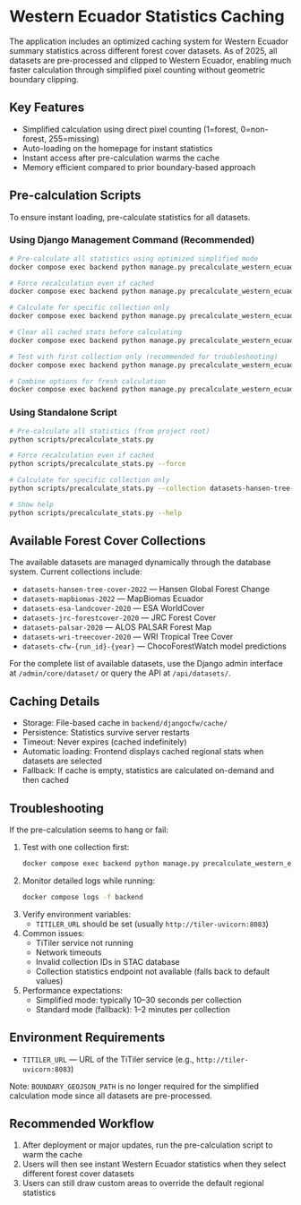 # Western Ecuador Statistics Caching

The application includes an optimized caching system for Western Ecuador summary statistics across different forest cover datasets. As of 2025, all datasets are pre-processed and clipped to Western Ecuador, enabling much faster calculation through simplified pixel counting without geometric boundary clipping.

## Key Features

- Simplified calculation using direct pixel counting (1=forest, 0=non-forest, 255=missing)
- Auto-loading on the homepage for instant statistics
- Instant access after pre-calculation warms the cache
- Memory efficient compared to prior boundary-based approach

## Pre-calculation Scripts

To ensure instant loading, pre-calculate statistics for all datasets.

### Using Django Management Command (Recommended)

```bash
# Pre-calculate all statistics using optimized simplified mode
docker compose exec backend python manage.py precalculate_western_ecuador_stats --db-host local

# Force recalculation even if cached
docker compose exec backend python manage.py precalculate_western_ecuador_stats --force --db-host local

# Calculate for specific collection only
docker compose exec backend python manage.py precalculate_western_ecuador_stats --collection datasets-hansen-tree-cover-2022 --db-host local

# Clear all cached stats before calculating
docker compose exec backend python manage.py precalculate_western_ecuador_stats --clear --db-host local

# Test with first collection only (recommended for troubleshooting)
docker compose exec backend python manage.py precalculate_western_ecuador_stats --test-first --db-host local

# Combine options for fresh calculation
docker compose exec backend python manage.py precalculate_western_ecuador_stats --clear --force --db-host local
```

### Using Standalone Script

```bash
# Pre-calculate all statistics (from project root)
python scripts/precalculate_stats.py

# Force recalculation even if cached
python scripts/precalculate_stats.py --force

# Calculate for specific collection only
python scripts/precalculate_stats.py --collection datasets-hansen-tree-cover-2022

# Show help
python scripts/precalculate_stats.py --help
```

## Available Forest Cover Collections

The available datasets are managed dynamically through the database system. Current collections include:

- `datasets-hansen-tree-cover-2022` — Hansen Global Forest Change
- `datasets-mapbiomas-2022` — MapBiomas Ecuador
- `datasets-esa-landcover-2020` — ESA WorldCover
- `datasets-jrc-forestcover-2020` — JRC Forest Cover
- `datasets-palsar-2020` — ALOS PALSAR Forest Map
- `datasets-wri-treecover-2020` — WRI Tropical Tree Cover
- `datasets-cfw-{run_id}-{year}` — ChocoForestWatch model predictions

For the complete list of available datasets, use the Django admin interface at `/admin/core/dataset/` or query the API at `/api/datasets/`.

## Caching Details

- Storage: File-based cache in `backend/djangocfw/cache/`
- Persistence: Statistics survive server restarts
- Timeout: Never expires (cached indefinitely)
- Automatic loading: Frontend displays cached regional stats when datasets are selected
- Fallback: If cache is empty, statistics are calculated on-demand and then cached

## Troubleshooting

If the pre-calculation seems to hang or fail:

1. Test with one collection first:
   ```bash
   docker compose exec backend python manage.py precalculate_western_ecuador_stats --test-first --db-host local
   ```
2. Monitor detailed logs while running:
   ```bash
   docker compose logs -f backend
   ```
3. Verify environment variables:
   - `TITILER_URL` should be set (usually `http://tiler-uvicorn:8083`)
4. Common issues:
   - TiTiler service not running
   - Network timeouts
   - Invalid collection IDs in STAC database
   - Collection statistics endpoint not available (falls back to default values)
5. Performance expectations:
   - Simplified mode: typically 10–30 seconds per collection
   - Standard mode (fallback): 1–2 minutes per collection

## Environment Requirements

- `TITILER_URL` — URL of the TiTiler service (e.g., `http://tiler-uvicorn:8083`)

Note: `BOUNDARY_GEOJSON_PATH` is no longer required for the simplified calculation mode since all datasets are pre-processed.

## Recommended Workflow

1. After deployment or major updates, run the pre-calculation script to warm the cache
2. Users will then see instant Western Ecuador statistics when they select different forest cover datasets
3. Users can still draw custom areas to override the default regional statistics

